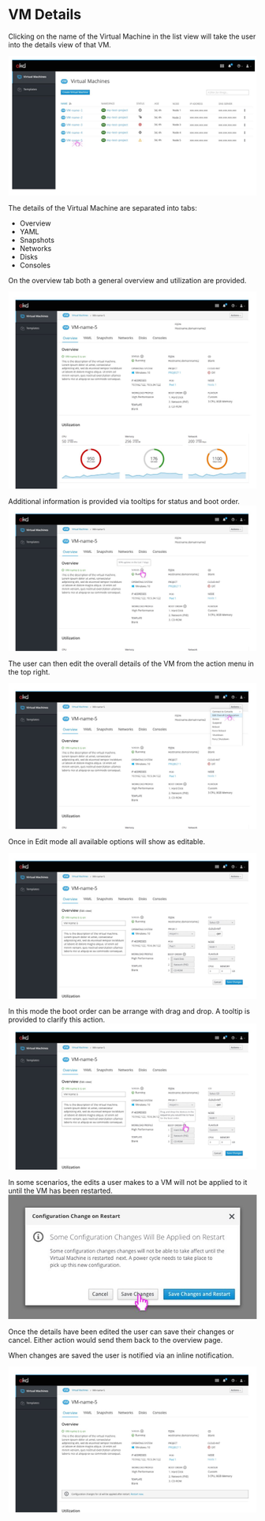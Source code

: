 # VM Details

Clicking on the name of the Virtual Machine in the list view will take the user into the details view of that VM.

![List of VMs](img/UI-VM-list.jpg)


The details of the Virtual Machine are separated into tabs:
- Overview
- YAML
- Snapshots
- Networks
- Disks
- Consoles

On the overview tab both a general overview and utilization are provided.

![Virtual Machine Details](img/UI-VM-details.jpg)

Additional information is provided via tooltips for status and boot order.
![Virtual Machine Details](img/UI-VM-details-status-tooltip.jpg)

The user can then edit the overall details of the VM from the action menu in the top right.

![Virtual Machine Details](img/UI-VM-details-action-menu.jpg)

Once in Edit mode all available options will show as editable.

![Virtual Machine Details](img/UI-VM-details-edit-view.jpg)

In this mode the boot order can be arrange with drag and drop. A tooltip is provided to clarify this action.
![Virtual Machine Details](img/UI-VM-details-edit-boot-menu-tooltip.jpg)

In some scenarios, the edits a user makes to a VM will not be applied to it until the VM has been restarted.
![Virtual Machine save popup](img/UI-VM-details-save-popup.jpg)

Once the details have been edited the user can save their changes or cancel. Either action would send them back to the overview page.

When changes are saved the user is notified via an inline notification.

![Virtual Machine save](img/UI-VM-details-edit-saved-notification.jpg)
 